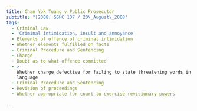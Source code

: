 ```yaml
---
title: Chan Yok Tuang v Public Prosecutor
subtitle: "[2008] SGHC 137 / 20\_August\_2008"
tags:
  - Criminal Law
  - 'Criminal intimidation, insult and annoyance'
  - Elements of offence of criminal intimidation
  - Whether elements fulfilled on facts
  - Criminal Procedure and Sentencing
  - Charge
  - Doubt as to what offence committed
  - >-
    Whether charge defective for failing to state threatening words in original
    language
  - Criminal Procedure and Sentencing
  - Revision of proceedings
  - Whether appropriate for court to exercise revisionary powers

---
```


